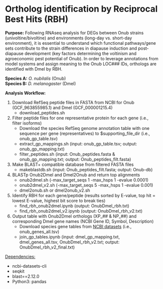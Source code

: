 # Ortholog identification by Reciprocal Best Hits (RBH)

**Purpose:** Following RNAseq analysis for DEGs between Onub strains (univoltine/bivoltine) and environments (long-day vs. short-day environment), it is essential to understand which functional pathways/gene sets contribute to the strain differences in diapause induction and post-diapause development (key factors determining the voltinism and agroeconomic pest potential of Onub). In order to leverage annotations from model systems and assign meaning to the Onub LOC### IDs, orthologs are identified with Dmel by RBH.  

**Species A:** *O. nubilalis* (Onub) <br>
**Species B:** *D. melanogaster* (Dmel)

**Analysis Workflow:**
  1) Download RefSeq peptide files in FASTA from NCBI for Onub (GCF_963855985.1) and Dmel (GCF_000001215.4)
     - download_peptides.sh
  2) Filter peptide files for one representative protein for each gene (i.e., filter isoforms)
     - Download the species RefSeq genome annotation table with one sequence per gene (representatives) to $supporting_file_dir (i.e., onub_gp_table.tsv)
     - extract_gp_mappings.sh (input: onub_gp_table.tsv; output: onub_gp_mapping.txt)
     - filter_peptides.sh (input: Onub_peptides.fasta & onub_gp_mapping.txt; output: Onub_peptides_filt.fasta)
  4) Make BLAST+ compatible database from filtered FASTA files
     - makeblastdb.sh (input: Onub_peptides_filt.fasta; output: Onub-db)
  5) BLASTp Onub2Dmel and Dmel2Onub and return top alignments
     - onub2dmel.sh (-max_target_seqs 1 -max_hsps 1 -evalue 0.0001)
     - onub2dmel_v2.sh (-max_target_seqs 5 -max_hsps 1 -evalue 0.001)
     - dmel2onub.sh or dmel2onub_v2.sh
  6) Identify RBH for each gene/peptide (results sorted by E-value, top hit = lowest E-value, highest bit score to break ties)
     - find_rbh_onub2dmel.ipynb (output: OnubDmel_rbh.txt) 
     - find_rbh_onub2dmel_v2.ipynb (output: OnubDmel_rbh_v2.txt) 
  7) Output table with Onub2Dmel orthologs (XP_## & NP_##) and corresponding Dmel gene names (NCBI Gene ID, Symbol, Description)
     - Download species gene tables from [NCBI datasets](https://www.ncbi.nlm.nih.gov/datasets/gene/) (i.e., onub_genes_all.tsv)
     - join_gp_tables.ipynb (input: dmel_gp_mapping.txt, dmel_genes_all.tsv, OnubDmel_rbh_v2.txt; output: OnubDmel_rbh_v2_final.txt)

<ins>Dependencies:</ns>
- ncbi-datasets-cli
- seqkit
- blast==2.12.0
- Python3: pandas  
